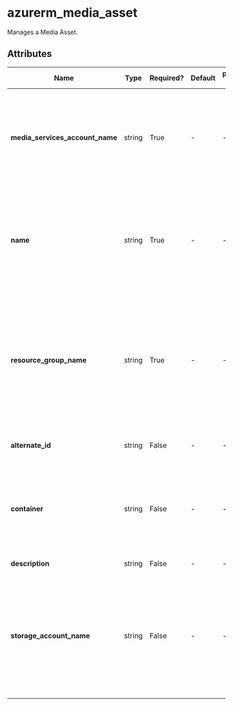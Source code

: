 # azurerm_media_asset

Manages a Media Asset.

## Attributes

| Name | Type | Required? | Default  | possible values | Description |
| ---- | ---- | --------- | -------- | ----------- | ----------- |
| **media_services_account_name** | string | True | -  |  -  | Specifies the name of the Media Services Account. Changing this forces a new Media Asset to be created. | 
| **name** | string | True | -  |  -  | The name which should be used for this Media Asset. Changing this forces a new Media Asset to be created. | 
| **resource_group_name** | string | True | -  |  -  | The name of the Resource Group where the Media Asset should exist. Changing this forces a new Media Asset to be created. | 
| **alternate_id** | string | False | -  |  -  | The alternate ID of the Asset. | 
| **container** | string | False | -  |  -  | The name of the asset blob container. Changing this forces a new Media Asset to be created. | 
| **description** | string | False | -  |  -  | The Asset description. | 
| **storage_account_name** | string | False | -  |  -  | The name of the storage account where to store the media asset. Changing this forces a new Media Asset to be created. | 

